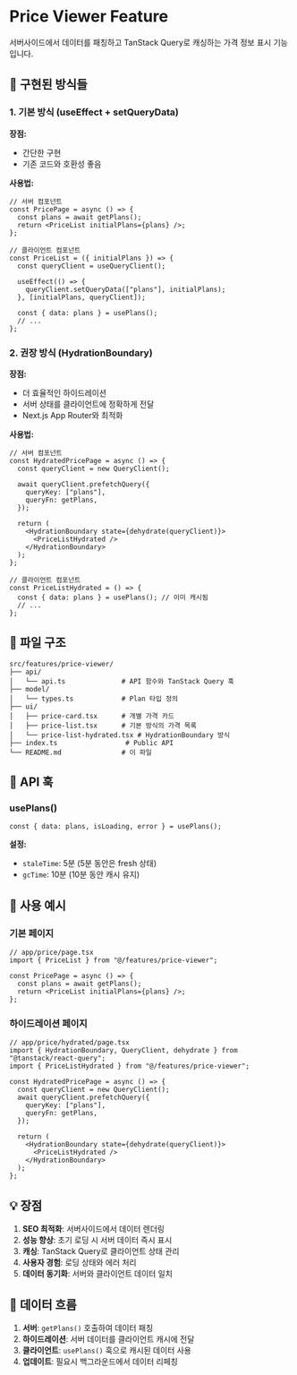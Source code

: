 # Price Viewer Feature

서버사이드에서 데이터를 패칭하고 TanStack Query로 캐싱하는 가격 정보 표시 기능입니다.

## 🚀 구현된 방식들

### 1. 기본 방식 (useEffect + setQueryData)

**장점:**
- 간단한 구현
- 기존 코드와 호환성 좋음

**사용법:**
```tsx
// 서버 컴포넌트
const PricePage = async () => {
  const plans = await getPlans();
  return <PriceList initialPlans={plans} />;
};

// 클라이언트 컴포넌트
const PriceList = ({ initialPlans }) => {
  const queryClient = useQueryClient();
  
  useEffect(() => {
    queryClient.setQueryData(["plans"], initialPlans);
  }, [initialPlans, queryClient]);

  const { data: plans } = usePlans();
  // ...
};
```

### 2. 권장 방식 (HydrationBoundary)

**장점:**
- 더 효율적인 하이드레이션
- 서버 상태를 클라이언트에 정확하게 전달
- Next.js App Router와 최적화

**사용법:**
```tsx
// 서버 컴포넌트
const HydratedPricePage = async () => {
  const queryClient = new QueryClient();
  
  await queryClient.prefetchQuery({
    queryKey: ["plans"],
    queryFn: getPlans,
  });

  return (
    <HydrationBoundary state={dehydrate(queryClient)}>
      <PriceListHydrated />
    </HydrationBoundary>
  );
};

// 클라이언트 컴포넌트
const PriceListHydrated = () => {
  const { data: plans } = usePlans(); // 이미 캐시됨
  // ...
};
```

## 📁 파일 구조

```
src/features/price-viewer/
├── api/
│   └── api.ts              # API 함수와 TanStack Query 훅
├── model/
│   └── types.ts            # Plan 타입 정의
├── ui/
│   ├── price-card.tsx      # 개별 가격 카드
│   ├── price-list.tsx      # 기본 방식의 가격 목록
│   └── price-list-hydrated.tsx # HydrationBoundary 방식
├── index.ts                 # Public API
└── README.md               # 이 파일
```

## 🔧 API 훅

### usePlans()
```tsx
const { data: plans, isLoading, error } = usePlans();
```

**설정:**
- `staleTime`: 5분 (5분 동안은 fresh 상태)
- `gcTime`: 10분 (10분 동안 캐시 유지)

## 🎯 사용 예시

### 기본 페이지
```tsx
// app/price/page.tsx
import { PriceList } from "@/features/price-viewer";

const PricePage = async () => {
  const plans = await getPlans();
  return <PriceList initialPlans={plans} />;
};
```

### 하이드레이션 페이지
```tsx
// app/price/hydrated/page.tsx
import { HydrationBoundary, QueryClient, dehydrate } from "@tanstack/react-query";
import { PriceListHydrated } from "@/features/price-viewer";

const HydratedPricePage = async () => {
  const queryClient = new QueryClient();
  await queryClient.prefetchQuery({
    queryKey: ["plans"],
    queryFn: getPlans,
  });

  return (
    <HydrationBoundary state={dehydrate(queryClient)}>
      <PriceListHydrated />
    </HydrationBoundary>
  );
};
```

## 💡 장점

1. **SEO 최적화**: 서버사이드에서 데이터 렌더링
2. **성능 향상**: 초기 로딩 시 서버 데이터 즉시 표시
3. **캐싱**: TanStack Query로 클라이언트 상태 관리
4. **사용자 경험**: 로딩 상태와 에러 처리
5. **데이터 동기화**: 서버와 클라이언트 데이터 일치

## 🔄 데이터 흐름

1. **서버**: `getPlans()` 호출하여 데이터 패칭
2. **하이드레이션**: 서버 데이터를 클라이언트 캐시에 전달
3. **클라이언트**: `usePlans()` 훅으로 캐시된 데이터 사용
4. **업데이트**: 필요시 백그라운드에서 데이터 리페칭
